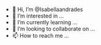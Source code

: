 - 👋 Hi, I’m @Isabellaandrades
- 👀 I’m interested in ...
- 🌱 I’m currently learning ...
- 💞️ I’m looking to collaborate on ...
- 📫 How to reach me ...

<!---
Isabellaandrades/Isabellaandrades is a ✨ special ✨ repository because its `README.md` (this file) appears on your GitHub profile.
You can click the Preview link to take a look at your changes.
--->
